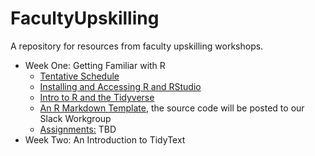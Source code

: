 # FacultyUpskilling
A repository for resources from faculty upskilling workshops. 

  + Week One: Getting Familiar with R
    + [Tentative Schedule](https://agmath.github.io/FacultyUpskilling/2021_NLP/TentativeSchedule.html)
    + [Installing and Accessing R and RStudio](https://agmath.github.io/FacultyUpskilling/2021_NLP/AccessingRandRStudio.html)
    + [Intro to R and the Tidyverse](https://agmath.github.io/FacultyUpskilling/2021_NLP/Enter_The_Tidyverse.html)
    + [An R Markdown Template](https://agmath.github.io/FacultyUpskilling/2021_NLP/MarkdownTemplate.html), the source code will be posted to our Slack Workgroup
    + <u>Assignments:</u> TBD
  + Week Two: An Introduction to TidyText
